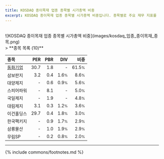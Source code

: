 ```yaml
---
title: KOSDAQ 종이목재 업종 종목별 시가총액 비중
excerpt: KOSDAQ 종이목재 업종 종목별 시가총액 비중입니다. 종목별로 주요 재무 지표를 함께 표시합니다.
---
```

<br>
![KOSDAQ 종이목재 업종 종목별 시가총액 비중](images/kosdaq_업종_종이목재_종목.png)
<br>
> **종목 목록 (10)**<a id="list"></a>

| **종목** | **PER** | **PBR** | **DIV** | **비중** |
| :------- | ------: | ------: | ------: | -------: |
| [동화기업](/025900/) | 30.7 | 1.8 | - | 61.5<small>%</small> |
| 삼보판지 | 3.2 | 0.4 | 1.6<small>%</small> | 8.6<small>%</small> |
| 대양제지 | - | 0.6 | 0.9<small>%</small> | 5.6<small>%</small> |
| 스피어파워 | - | 8.1 | - | 5.0<small>%</small> |
| 국일제지 | - | 1.9 | - | 4.8<small>%</small> |
| 대림제지 | 3.1 | 0.3 | 1.2<small>%</small> | 3.6<small>%</small> |
| 이건홀딩스 | 29.7 | 0.4 | 1.8<small>%</small> | 3.0<small>%</small> |
| 한국팩키지 | - | 0.9 | 1.7<small>%</small> | 2.9<small>%</small> |
| 삼륭물산 | - | 1.0 | 1.9<small>%</small> | 2.9<small>%</small> |
| 무림SP | - | 0.2 | 0.8<small>%</small> | 2.0<small>%</small> |

---
{% include commons/footnotes.md %}